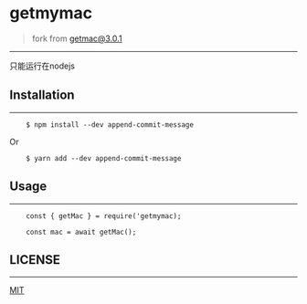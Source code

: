 # getmymac
> fork from [getmac@3.0.1](https://github.com/bevry/getmac/tree/v3.0.1)

-----
只能运行在nodejs

## Installation
----

        $ npm install --dev append-commit-message
Or

        $ yarn add --dev append-commit-message

## Usage
----

        const { getMac } = require('getmymac);

        const mac = await getMac();

## LICENSE
----
[MIT](./LICENSE)




